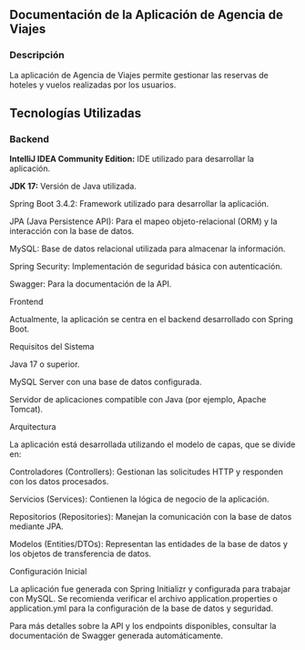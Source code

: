 <h2>Documentación de la Aplicación de Agencia de Viajes</h2>

<h3>Descripción</h3>

La aplicación de Agencia de Viajes permite gestionar las reservas de hoteles y vuelos realizadas por los usuarios.

<h2>Tecnologías Utilizadas</h2>

<h3>Backend</h3>

<b>IntelliJ IDEA Community Edition:</b> IDE utilizado para desarrollar la aplicación.

<b>JDK 17:</b> Versión de Java utilizada.

Spring Boot 3.4.2: Framework utilizado para desarrollar la aplicación.

JPA (Java Persistence API): Para el mapeo objeto-relacional (ORM) y la interacción con la base de datos.

MySQL: Base de datos relacional utilizada para almacenar la información.

Spring Security: Implementación de seguridad básica con autenticación.

Swagger: Para la documentación de la API.

Frontend

Actualmente, la aplicación se centra en el backend desarrollado con Spring Boot.

Requisitos del Sistema

Java 17 o superior.

MySQL Server con una base de datos configurada.

Servidor de aplicaciones compatible con Java (por ejemplo, Apache Tomcat).

Arquitectura

La aplicación está desarrollada utilizando el modelo de capas, que se divide en:

Controladores (Controllers): Gestionan las solicitudes HTTP y responden con los datos procesados.

Servicios (Services): Contienen la lógica de negocio de la aplicación.

Repositorios (Repositories): Manejan la comunicación con la base de datos mediante JPA.

Modelos (Entities/DTOs): Representan las entidades de la base de datos y los objetos de transferencia de datos.

Configuración Inicial

La aplicación fue generada con Spring Initializr y configurada para trabajar con MySQL. Se recomienda verificar el archivo application.properties o application.yml para la configuración de la base de datos y seguridad.

Para más detalles sobre la API y los endpoints disponibles, consultar la documentación de Swagger generada automáticamente.

